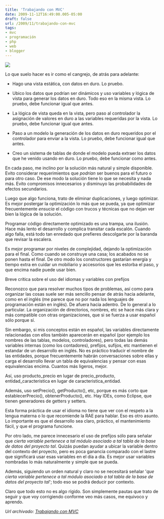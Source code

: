 ```yaml
---
title: 'Trabajando con MVC'
date: 2009-11-12T16:49:00.005-05:00
draft: false
url: /2009/11/trabajando-con-mvc
tags: 
- mvc
- programación
- php
- web
- blogger
---
```


[![](http://1.bp.blogspot.com/_K2xwnQ4Llso/SvyGhDAupyI/AAAAAAAAAIE/BMymWRYXVuo/s320/zen_piedras.jpg)](http://1.bp.blogspot.com/_K2xwnQ4Llso/SvyGhDAupyI/AAAAAAAAAIE/BMymWRYXVuo/s1600-h/zen_piedras.jpg)  

Lo que suelo hacer es ir como el cangrejo, de atrás para adelante:  

*   Hago una vista estática, con datos en duro. Lo pruebo.  
    
*   Ubico los datos que podrían ser dinámicos y uso variables y lógica de vista para generar los datos en duro. Todo eso en la misma vista. Lo pruebo, debe funcionar igual que antes.  
    
*   La lógica de vista queda en la vista, pero paso al controlador la asignación de valores en duro a las variables requeridas por la vista. Lo pruebo, debe funcionar igual que antes.
*   Paso a un modelo la generación de los datos en duro requeridos por el controlador para enviar a la vista. Lo pruebo, debe funcionar igual que antes.
*   Creo un sistema de tablas de donde el modelo pueda extraer los datos que he venido usando en duro. Lo pruebo, debe funcionar como antes.

  
En cada paso, me inclino por la solución más natural y simple disponible. Evito considerar requerimientos que _podrían_ ser buenos para el futuro o para otro caso. De ese modo la solución tiene lo que se necesita y nada más. Evito compromisos innecesarios y disminuyo las probabilidades de efectos secundarios.  
  
Luego que algo funciona, trato de eliminar duplicaciones, y luego optimizar. Es mejor postergar la optimización lo más que se pueda, ya que optimizar frecuentemente _ensucia_ el código con trucos y técnicas que no dejan ver bien la lógica de la solución.  
  
Programar código directamente optimizado es una trampa, una ilusión. Hace más lento el desarrollo y complica transitar cada escalón. Cuando algo falla, está todo tan enredado que prefieres descolgarte por la baranda que revisar la escalera.  
  
Es mejor programar por niveles de complejidad, dejando la optimización para el final. Como cuando se construye una casa; los acabados no se ponen hasta el final. De otro modo los constructores gastarían energía y tiempo extra en cuidar un mobiliario y accesorios que les estorba el paso, y que encima nadie puede usar bien.  
  

Breve crítica sobre el uso del idiomas y variables con prefijos  

  
Reconozco que para resolver muchos tipos de problemas, así como para organizar las cosas suele ser más sencillo pensar de atrás hacia adelante, como en el inglés (me parece que no por nada los lenguajes de programación están en inglés). De afuera hacia adentro. De lo general a lo particular. La organización de directorios, nombres, etc se hace más clara y más compatible con otras organizaciones, que si se fuerza a usar español sólo porque sí.  
  
Sin embargo, si mis conceptos están en español, las variables directamente relacionadas con ellos también aparecerán en español (por ejemplo los nombres de las tablas, modelos, controladores), pero todas las demás variables internas (como los contadores), prefijos, sufijos, etc mantienen el estandar de un desarrollo en inglés. No es práctico traducir el nombre de las entidades, porque frecuentemente habrán conversaciones sobre ellas y carga el desarrollo llevar un tabla de equivalencias y pensar con esas equivalencias encima. Cuantos más ligeros, mejor.  
  
Así, uso producto\_precio en lugar de precio\_producto, entidad\_caracteristica en lugar de caracteristica\_entidad.  
  
Además, uso setPrecio(), getProducto(), etc, porque es más corto que establecerPrecio(), obtenerProducto(), etc. Hay IDEs, como Eclipse, que tienen generadores de getters y setters.  
  
Esta forma práctica de usar el idioma no tiene que ver con el respeto a la lengua materna o lo que recomiende la RAE para hablar. Eso es otro asunto. Lo importante es que el desarrollo sea claro, práctico, el mantenimiento fácil, y que el programa funcione.  
  
Por otro lado, me parece innecesario el uso de prefijos sólo para señalar que _cierta variable pertenece a tal módulo asociado a tal tabla de la base de datos del proyecto tal_. Quizás puedan ayudar a ubicar la variable dentro del contexto del proyecto, pero es poca ganancia comparado con el lastre que significará usar esas variables en el día a día. Es mejor usar variables nombradas lo más naturalmente y simple que se pueda.  
  
Además, siguiendo un orden natural y claro no se necesitará señalar '_que cierta variable pertenece a tal módulo asociado a tal tabla de la base de datos del proyecto tal_'; todo eso se podrá deducir por contexto.  
  
Claro que todo esto no es algo rígido. Son simplemente pautas que trato de seguir y que voy corrigiendo conforme veo más casos, me equivoco y aprendo.

_*Url archivado: [Trabajando con MVC](https://akcdev.blogspot.com/2009/11/trabajando-con-mvc.html)*_
